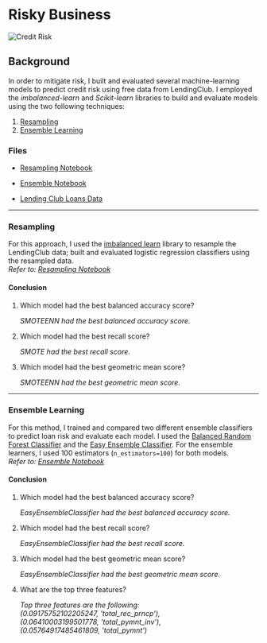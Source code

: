 # Risky Business

![Credit Risk](Images/credit-risk.jpg)

## Background
In order to mitigate risk, I built and evaluated several machine-learning models to predict credit risk using free data from LendingClub.
I employed the *imbalanced-learn* and *Scikit-learn* libraries to build and evaluate models using the two following techniques:

1. [Resampling](#Resampling)
2. [Ensemble Learning](#Ensemble-Learning)

### Files
    
* [Resampling Notebook](Code/credit_risk_resampling.ipynb)

* [Ensemble Notebook](Code/credit_risk_ensemble.ipynb)

* [Lending Club Loans Data](Resources/LoanStats_2019Q1.csv.zip)

---

### Resampling

For this approach, I used the [imbalanced learn](https://imbalanced-learn.readthedocs.io) library to resample the LendingClub data; built and evaluated logistic regression classifiers using the resampled data.    
*Refer to: [Resampling Notebook](Code/credit_risk_resampling.ipynb)*

#### Conclusion
1. Which model had the best balanced accuracy score?

    *SMOTEENN had the best balanced accuracy score.*

2. Which model had the best recall score?

    *SMOTE had the best recall score.*

3. Which model had the best geometric mean score?

    *SMOTEENN had the best geometric mean score.*
    
---

### Ensemble Learning

For this method, I trained and compared two different ensemble classifiers to predict loan risk and evaluate each model. I used the [Balanced Random Forest Classifier](https://imbalanced-learn.readthedocs.io/en/stable/generated/imblearn.ensemble.BalancedRandomForestClassifier.html#imblearn-ensemble-balancedrandomforestclassifier) and the [Easy Ensemble Classifier](https://imbalanced-learn.readthedocs.io/en/stable/generated/imblearn.ensemble.EasyEnsembleClassifier.html#imblearn-ensemble-easyensembleclassifier). For the ensemble learners, I used 100 estimators (`n_estimators=100`) for both models.    
*Refer to: [Ensemble Notebook](Code/credit_risk_ensemble.ipynb)*

#### Conclusion
1. Which model had the best balanced accuracy score?

    *EasyEnsembleClassifier had the best balanced accuracy score.*
    
2. Which model had the best recall score?

    *EasyEnsembleClassifier had the best recall score.*
    
3. Which model had the best geometric mean score?

    *EasyEnsembleClassifier had the best geometric mean score.*
    
4. What are the top three features?

    *Top three features are the following:   
    (0.09175752102205247, 'total_rec_prncp'),    
    (0.06410003199501778, 'total_pymnt_inv'),    
    (0.05764917485461809, 'total_pymnt')*